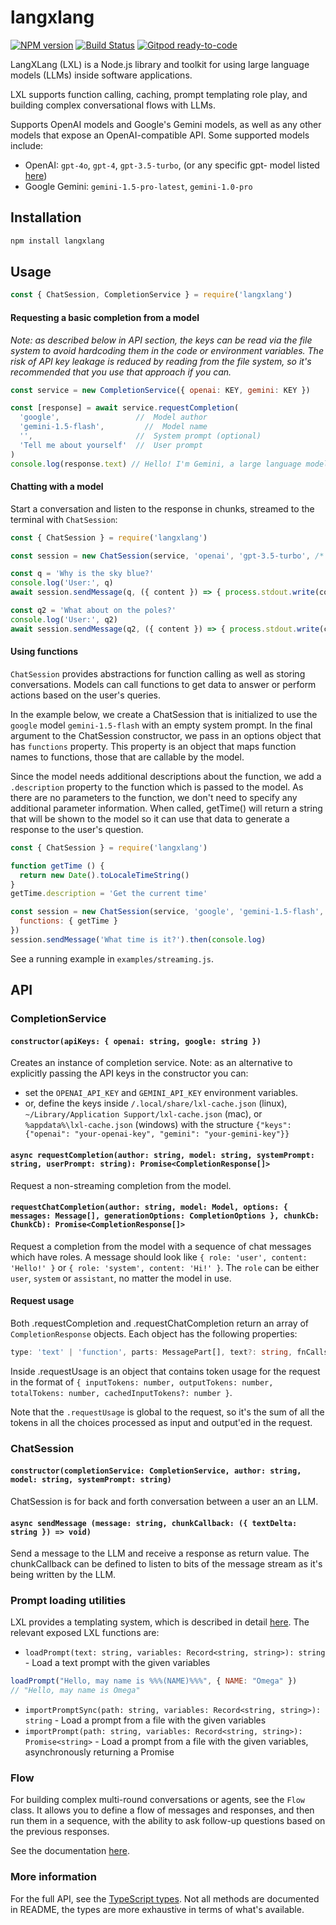 # langxlang
[![NPM version](https://img.shields.io/npm/v/langxlang.svg)](http://npmjs.com/package/langxlang)
[![Build Status](https://github.com/extremeheat/LXL/actions/workflows/ci.yml/badge.svg)](https://github.com/extremeheat/LXL/actions/workflows/)
[![Gitpod ready-to-code](https://img.shields.io/badge/Gitpod-ready--to--code-blue?logo=gitpod)](https://gitpod.io/#https://github.com/extremeheat/LXL)

LangXLang (LXL) is a Node.js library and toolkit for using large language models (LLMs) inside software applications.

LXL supports function calling, caching, prompt templating role play, and building complex conversational flows with LLMs.

Supports OpenAI models and Google's Gemini models, as well as any other models that expose an OpenAI-compatible API. Some supported models include:
* OpenAI: `gpt-4o`, `gpt-4`, `gpt-3.5-turbo`,  (or any specific gpt- model listed [here](https://platform.openai.com/docs/models/))
* Google Gemini: `gemini-1.5-pro-latest`, `gemini-1.0-pro` 
<!-- * Google Legacy PaLM2: `text-bison-001`, `text-bison-002`, `palm-2` -->

## Installation
```coffee
npm install langxlang
```

## Usage

```js
const { ChatSession, CompletionService } = require('langxlang')
```

#### Requesting a basic completion from a model

*Note: as described below in API section, the keys can be read via the file system to avoid hardcoding them in the code or environment variables. The risk of API key leakage is reduced by reading from the file system, so it's recommended that you use that approach if you can.*

```js
const service = new CompletionService({ openai: KEY, gemini: KEY })

const [response] = await service.requestCompletion(
  'google',                 //  Model author
  'gemini-1.5-flash',         //  Model name
  '',                       //  System prompt (optional)
  'Tell me about yourself'  //  User prompt
)
console.log(response.text) // Hello! I'm Gemini, a large language model created by Google AI...
```

#### Chatting with a model

Start a conversation and listen to the response in chunks, streamed to the terminal with `ChatSession`:

```js
const { ChatSession } = require('langxlang')

const session = new ChatSession(service, 'openai', 'gpt-3.5-turbo', /* empty system prompt */ '')

const q = 'Why is the sky blue?'
console.log('User:', q)
await session.sendMessage(q, ({ content }) => { process.stdout.write(content) })

const q2 = 'What about on the poles?'
console.log('User:', q2)
await session.sendMessage(q2, ({ content }) => { process.stdout.write(content) })
```

#### Using functions

`ChatSession` provides abstractions for function calling as well as storing conversations. Models can call functions to get data to answer or 
perform actions based on the user's queries.

In the example below, we create a ChatSession that is initialized to use the `google` model `gemini-1.5-flash` with an empty system prompt.
In the final argument to the ChatSession constructor, we pass in an options object that has  `functions` property. This property is an object that maps function names to functions, those that are callable by the model.

Since the model needs additional descriptions about the function, we add a `.description` property to the function which is passed to the model.
As there are no parameters to the function, we don't need to specify any additional parameter information. When called, getTime() will return
a string that will be shown to the model so it can use that data to generate a response to the user's question.

```js
const { ChatSession } = require('langxlang')

function getTime () {
  return new Date().toLocaleTimeString()
}
getTime.description = 'Get the current time'

const session = new ChatSession(service, 'google', 'gemini-1.5-flash', /* empty system prompt */ '', {
  functions: { getTime }
})
session.sendMessage('What time is it?').then(console.log)
```

See a running example in `examples/streaming.js`.

## API

### CompletionService

#### `constructor(apiKeys: { openai: string, google: string })`

Creates an instance of completion service.
Note: as an alternative to explicitly passing the API keys in the constructor you can: 
* set the `OPENAI_API_KEY` and `GEMINI_API_KEY` environment variables.
* or, define the keys inside `/.local/share/lxl-cache.json` (linux), `~/Library/Application Support/lxl-cache.json` (mac), or `%appdata%\lxl-cache.json` (windows) with the structure
`{"keys": {"openai": "your-openai-key", "gemini": "your-gemini-key"}}`

#### `async requestCompletion(author: string, model: string, systemPrompt: string, userPrompt: string): Promise<CompletionResponse[]>`

Request a non-streaming completion from the model.

#### `requestChatCompletion(author: string, model: Model, options: { messages: Message[], generationOptions: CompletionOptions }, chunkCb: ChunkCb): Promise<CompletionResponse[]>`

Request a completion from the model with a sequence of chat messages which have roles. A message should look like
`{ role: 'user', content: 'Hello!' }` or `{ role: 'system', content: 'Hi!' }`. The `role` can be either `user`, `system` or `assistant`, no
matter the model in use.

#### Request usage

Both .requestCompletion and .requestChatCompletion return an array of `CompletionResponse` objects. Each object has the following properties:
```ts
type: 'text' | 'function', parts: MessagePart[], text?: string, fnCalls?: FnCalls, requestUsage?: Usage
```

Inside .requestUsage is an object that contains token usage for the request in the format of `{ inputTokens: number, outputTokens: number, totalTokens: number, cachedInputTokens?: number }`.

Note that the `.requestUsage` is global to the request, so it's the sum of all the tokens in all the choices processed as input and output'ed in the request.

### ChatSession

#### `constructor(completionService: CompletionService, author: string, model: string, systemPrompt: string)`

ChatSession is for back and forth conversation between a user an an LLM.

#### `async sendMessage (message: string, chunkCallback: ({ textDelta: string }) => void)`

Send a message to the LLM and receive a response as return value. The chunkCallback
can be defined to listen to bits of the message stream as it's being written by the LLM.


### Prompt loading utilities
LXL provides a templating system, which is described in detail [here](./docs/MarkdownProcessing.md).
The relevant exposed LXL functions are:
* `loadPrompt(text: string, variables: Record<string, string>): string` - Load a text prompt with the given variables
```js
loadPrompt("Hello, may name is %%%(NAME)%%%", { NAME: "Omega" })
// "Hello, may name is Omega"
```
* `importPromptSync(path: string, variables: Record<string, string>): string` - Load a prompt from a file with the given variables
* `importPrompt(path: string, variables: Record<string, string>): Promise<string>` - Load a prompt from a file with the given variables, asynchronously returning a Promise

### Flow

For building complex multi-round conversations or agents, see the `Flow` class. It allows you to define a flow of messages
and responses, and then run them in a sequence, with the ability to ask follow-up questions based on the previous responses.

See the documentation [here](./docs/flow.md).

### More information

For the full API, see the [TypeScript types](./src/index.d.ts). Not all methods are documented in README, the types are
more exhaustive in terms of what's available.
